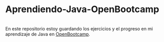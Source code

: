 # Aprendiendo-Java-OpenBootcamp
<br>
En este repositorio estoy guardando los ejercicios y el progreso en mi aprendizaje de Java en <a href="https://open-bootcamp.com/?campanya=1&grupo=1&palabraClave=fo&utm_source=twitter&utm_medium=referer&utm_campaign=Fabio">OpenBootcamp</a>.
